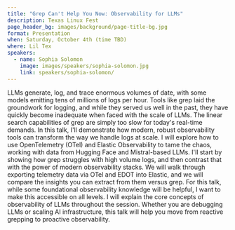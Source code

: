 ```yaml
---
title: "Grep Can't Help You Now: Observability for LLMs"
description: Texas Linux Fest
page_header_bg: images/background/page-title-bg.jpg
format: Presentation
when: Saturday, October 4th (time TBD)
where: Lil Tex
speakers:
  - name: Sophia Solomon
    image: images/speakers/sophia-solomon.jpg
    link: speakers/sophia-solomon/
---
```


LLMs generate, log, and trace enormous volumes of date, with some models
emitting tens of millions of logs per hour.  Tools like grep laid the
groundwork for logging, and while they served us well in the past, they have
quickly become inadequate when faced with the scale of LLMs.  The linear search
capabilities of grep are simply too slow for today's real-time demands.  In
this talk, I'll demonstrate how modern, robust observability tools can
transform the way we handle logs at scale.  I will explore how to use
OpenTelemetry (OTel) and Elastic Observability to tame the chaos, working with
data from Hugging Face and Mistral-based LLMs.  I'll start by showing how grep
struggles with high volume logs, and then contrast that with the power of
modern observability stacks.  We will walk through exporting telemetry data via
OTel and EDOT into Elastic, and we will compare the insights you can extract
from them versus grep.  For this talk, while some foundational observability
knowledge will be helpful, I want to make this accessible on all levels.  I
will explain the core concepts of observability of LLMs throughout the session.
Whether you are debugging LLMs or scaling AI infrastructure, this talk will
help you move from reactive grepping to proactive observability.
